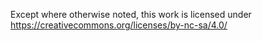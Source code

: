 Except where otherwise noted, this work is licensed under https://creativecommons.org/licenses/by-nc-sa/4.0/ 
